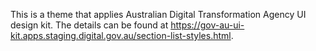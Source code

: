 This is a theme that applies Australian Digital Transformation Agency UI design kit. The details can be found at 
https://gov-au-ui-kit.apps.staging.digital.gov.au/section-list-styles.html. 
